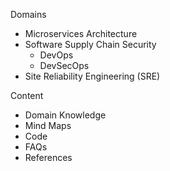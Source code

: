 Domains
* Microservices Architecture
* Software Supply Chain Security
  * DevOps
  * DevSecOps
* Site Reliability Engineering (SRE)

Content
* Domain Knowledge
* Mind Maps
* Code 
* FAQs
* References
